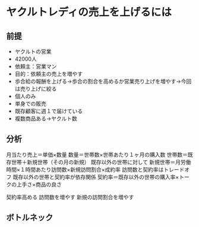 # ヤクルトレディの売上を上げるには
## 前提
- ヤクルトの営業
- 42000人
- 依頼主：営業マン
- 目的：依頼主の売上を増やす
- 歩合給の報酬を上げる→歩合の割合を高めるか営業売り上げを増やす→今回は売り上げに絞る
- 個人のみ
- 単身での販売
- 既存顧客に週１で届けている
- 複数商品ある→ヤクルト数

## 分析
月当たり売上＝単価×数量
数量＝世帯数×世帯あたり１ヶ月の購入数
世帯数＝既存世帯＋新規世帯（その月の新規）
既存以外の世帯に対して
新規世帯＝月労働時間×１時間あたり訪問数×新規訪問割合×成約率
訪問数と契約率はトレードオフ
既存以外の世帯と契約率が依存関係
契約率＝既存以外の世帯の購入率×トークの上手さ×商品の良さ

契約率高める
訪問数を増やす
新規の訪問割合を増やす

## ボトルネック




